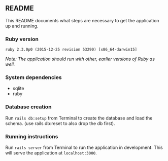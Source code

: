 ## README

This README documents what steps are necessary to get the application up and
running.

### Ruby version

`ruby 2.3.0p0 (2015-12-25 revision 53290) [x86_64-darwin15]`

*Note: The application should run with other, earlier versions of Ruby as well.*

### System dependencies

* sqlite
* ruby

### Database creation

Run `rails db:setup` from Terminal to create the database and load the schema.
(use rails db:reset to also drop the db first).

### Running instructions

Run `rails server` from Terminal to run the application in development. This
will serve the application at `localhost:3000`.
